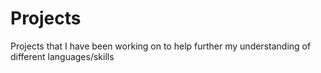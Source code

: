 # Projects
Projects that I have been working on to help further my understanding of different languages/skills
